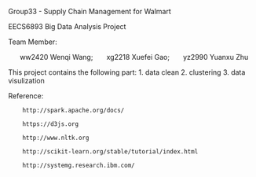 Group33 - Supply Chain Management for Walmart

EECS6893 Big Data Analysis Project

Team Member:

        ww2420 Wenqi Wang; 
        xg2218 Xuefei Gao;
        yz2990 Yuanxu Zhu

This project contains the following part:
        1. data clean
        2. clustering
        3. data visulization

Reference:

        http://spark.apache.org/docs/
        
        https://d3js.org
        
        http://www.nltk.org
        
        http://scikit-learn.org/stable/tutorial/index.html
        
        http://systemg.research.ibm.com/
